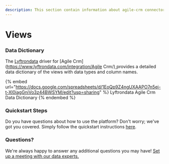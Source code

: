 ```yaml
---
description: This section contain information about agile-crm connector views information
---
```


# Views

### Data Dictionary

The [Lyftrondata](https://www.lyftrondata.com/) driver for [Agile Crm](https://www.lyftrondata.com/integration/Agile Crm/)[ ](https://www.lyftrondata.com/integration/agile-crm/)provides a detailed data dictionary of the views with data types and column names.

{% embed url="https://docs.google.com/spreadsheets/d/1EoQp9Z4ngUXAAPO7n5ei-t-Xl0iagGniVo3z44BWSYM/edit?usp=sharing" %}
Lyftrondata Agile Crm Data Dictionary
{% endembed %}

### Quickstart Steps

Do you have questions about how to use the platform? Don't worry; we've got you covered. Simply follow the quickstart instructions [here](../../../../quickstart-steps.md).

### Questions? <a href="#questions" id="questions"></a>

We're always happy to answer any additional questions you may have! [Set up a meeting with our data experts.](https://www.lyftrondata.com/book-a-meeting/)


